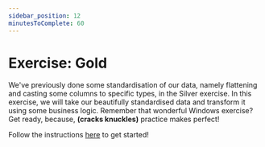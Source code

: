 ```yaml
---
sidebar_position: 12
minutesToComplete: 60
---
```


# Exercise: Gold
We've previously done some standardisation of our data, namely flattening and casting some columns to specific types, in the Silver exercise. In this exercise, we will take our beautifully standardised data and transform it using some business logic. Remember that wonderful Windows exercise? Get ready, because, **(cracks knuckles)** practice makes perfect!

Follow the instructions [here](https://github.com/data-derp/exercise-ev-databricks/tree/main/batch-processing-gold-2) to get started!